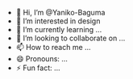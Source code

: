 - 👋 Hi, I’m @Yaniko-Baguma
- 👀 I’m interested in design 
- 🌱 I’m currently learning ...
- 💞️ I’m looking to collaborate on ...
- 📫 How to reach me ...
- 😄 Pronouns: ...
- ⚡ Fun fact: ...

<!---
Yaniko-Baguma/Yaniko-Baguma is a ✨ special ✨ repository because its `README.md` (this file) appears on your GitHub profile.
You can click the Preview link to take a look at your changes.
--->
